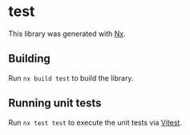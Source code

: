 <!-- MD_HOPPER: ID: test -->
<!-- MD_HOPPER: TITLE: test -->
<!-- MD_HOPPER: OUTPUT: README.md -->

# test

This library was generated with [Nx](https://nx.dev).

## Building

Run `nx build test` to build the library.

## Running unit tests

Run `nx test test` to execute the unit tests via [Vitest](https://vitest.dev/).

<!-- MD_HOPPER: BEGIN_DEFINE_LINKS: -->

<!-- MD_HOPPER: END_DEFINE_LINKS: -->
